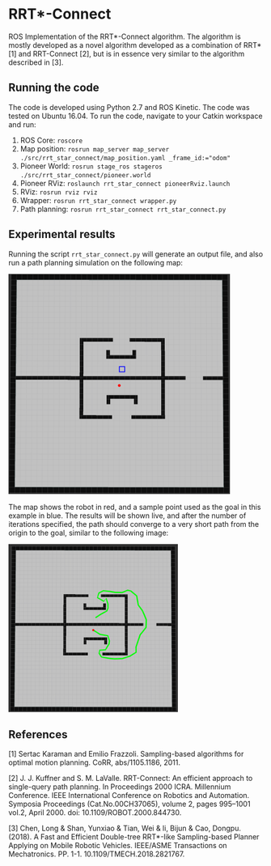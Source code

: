 # RRT*-Connect
ROS Implementation of the RRT*-Connect algorithm. The algorithm is mostly developed as a novel algorithm developed as a combination of RRT* [1] and RRT-Connect [2], but is in essence very similar to the algorithm described in [3].

## Running the code

The code is developed using Python 2.7 and ROS Kinetic. The code was tested on Ubuntu 16.04. To run the code, navigate to your Catkin workspace and run:

1. ROS Core:      `roscore`
2. Map position:  `rosrun map_server map_server ./src/rrt_star_connect/map_position.yaml _frame_id:="odom"`
3. Pioneer World: `rosrun stage_ros stageros ./src/rrt_star_connect/pioneer.world`
4. Pioneer RViz:  `roslaunch rrt_star_connect pioneerRviz.launch`
5. RViz:          `rosrun rviz rviz`
6. Wrapper:       `rosrun rrt_star_connect wrapper.py`
7. Path planning: `rosrun rrt_star_connect rrt_star_connect.py`

## Experimental results

Running the script `rrt_star_connect.py` will generate an output file, and also run a path planning simulation on the following map:

![Map](figures/map.png)

The map shows the robot in red, and a sample point used as the goal in this example in blue. The results will be shown live, and after the number of iterations specified, the path should converge to a very short path from the origin to the goal, similar to the following image:

![Results](figures/rrt_star_path.png)

## References
[1] Sertac Karaman and Emilio Frazzoli. Sampling-based algorithms for optimal motion planning. CoRR, abs/1105.1186, 2011.

[2] J. J. Kuffner and S. M. LaValle. RRT-Connect: An efficient approach to single-query path planning. In Proceedings 2000 ICRA. Millennium Conference. IEEE International Conference on Robotics and Automation. Symposia Proceedings (Cat.No.00CH37065), volume 2, pages 995–1001 vol.2, April 2000. doi: 10.1109/ROBOT.2000.844730.

[3] Chen, Long & Shan, Yunxiao & Tian, Wei & li, Bijun & Cao, Dongpu. (2018). A Fast and Efficient Double-tree RRT*-like Sampling-based Planner Applying on Mobile Robotic Vehicles. IEEE/ASME Transactions on Mechatronics. PP. 1-1. 10.1109/TMECH.2018.2821767. 